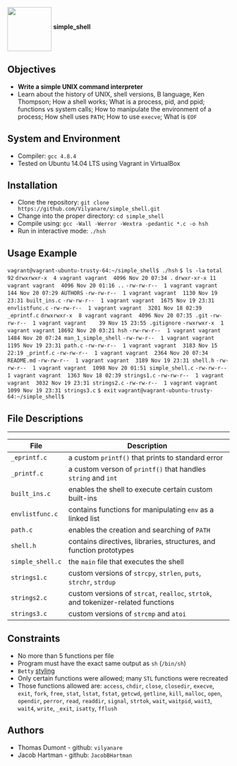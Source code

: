 <a href="url"><img src="https://c.pxhere.com/photos/f3/90/peanuts_nuts_snack_nutrition_healthy_nibble_decoration_close-842313.jpg!d" align="middle" width="100" height="100"></a>  __simple_shell__

## Objectives
  * __Write a simple UNIX command interpreter__
  * Learn about the history of UNIX, shell versions, B language, Ken Thompson; How a shell works; What is a process, pid, and ppid; functions vs system calls; How to manipulate the environment of a process; How shell uses `PATH`; How to use `execve`; What is `EOF`

## System and Environment
  * Compiler: `gcc 4.8.4`
  * Tested on Ubuntu 14.04 LTS using Vagrant in VirtualBox

## Installation
  * Clone the repository: `git clone https://github.com/Vilyanare/simple_shell.git`
  * Change into the proper directory: `cd simple_shell`
  * Compile using: `gcc -Wall -Werror -Wextra -pedantic *.c -o hsh`
  * Run in interactive mode: `./hsh`

## Usage Example

`vagrant@vagrant-ubuntu-trusty-64:~/simple_shell$ ./hsh`
`$ ls -la`
`total 92`
`drwxrwxr-x  4 vagrant vagrant  4096 Nov 20 07:34 .`
`drwxr-xr-x 11 vagrant vagrant  4096 Nov 20 01:16 ..`
`-rw-rw-r--  1 vagrant vagrant   144 Nov 20 07:29 AUTHORS`
`-rw-rw-r--  1 vagrant vagrant  1130 Nov 19 23:31 built_ins.c`
`-rw-rw-r--  1 vagrant vagrant  1675 Nov 19 23:31 envlistfunc.c`
`-rw-rw-r--  1 vagrant vagrant  3201 Nov 18 02:39 _eprintf.c`
`drwxrwxr-x  8 vagrant vagrant  4096 Nov 20 07:35 .git`
`-rw-rw-r--  1 vagrant vagrant    39 Nov 15 23:55 .gitignore`
`-rwxrwxr-x  1 vagrant vagrant 18692 Nov 20 03:21 hsh`
`-rw-rw-r--  1 vagrant vagrant  1484 Nov 20 07:24 man_1_simple_shell`
`-rw-rw-r--  1 vagrant vagrant  1195 Nov 19 23:31 path.c`
`-rw-rw-r--  1 vagrant vagrant  3183 Nov 15 22:19 _printf.c`
`-rw-rw-r--  1 vagrant vagrant  2364 Nov 20 07:34 README.md`
`-rw-rw-r--  1 vagrant vagrant  3189 Nov 19 23:31 shell.h`
`-rw-rw-r--  1 vagrant vagrant  1098 Nov 20 01:51 simple_shell.c`
`-rw-rw-r--  1 vagrant vagrant  1363 Nov 18 02:39 strings1.c`
`-rw-rw-r--  1 vagrant vagrant  3032 Nov 19 23:31 strings2.c`
`-rw-rw-r--  1 vagrant vagrant  1099 Nov 19 23:31 strings3.c`
`$ exit`
`vagrant@vagrant-ubuntu-trusty-64:~/simple_shell$ `

## File Descriptions
---
File | Description
--- | ---
`_eprintf.c` | a custom `printf()` that prints to standard error
`_printf.c` | a custom verson of `printf()` that handles `string` and `int`
`built_ins.c` | enables the shell to execute certain custom built-ins
`envlistfunc.c` | contains functions for manipulating `env` as a linked list
`path.c` | enables the creation and searching of `PATH`
`shell.h` | contains directives, libraries, structures, and function prototypes
`simple_shell.c` | the `main` file that executes the shell
`strings1.c` | custom versions of `strcpy`, `strlen`, `puts`, `strchr`, `strdup`
`strings2.c` | custom versions of `strcat`, `realloc`, `strtok`, and tokenizer-related functions
`strings3.c` | custom versions of `strcmp` and `atoi`

## Constraints
  * No more than 5 functions per file
  * Program must have the exact same output as `sh` (`/bin/sh`)
  * `Betty` [styling](https://github.com/holbertonschool/Betty/wiki)
  * Only certain functions were allowed; many `STL` functions were recreated
  * Those functions allowed are: `access`, `chdir`, `close`, `closedir`, `execve`, `exit`, `fork`, `free`, `stat`, `lstat`, `fstat`, `getcwd`, `getline`, `kill`, `malloc`, `open`, `opendir`, `perror`, `read`, `readdir`, `signal`, `strtok`, `wait`, `waitpid`, `wait3`, `wait4`, `write`, `_exit`, `isatty`, `fflush`

## Authors
  * Thomas Dumont - github: `vilyanare`
  * Jacob Hartman - github: `JacobBHartman`
